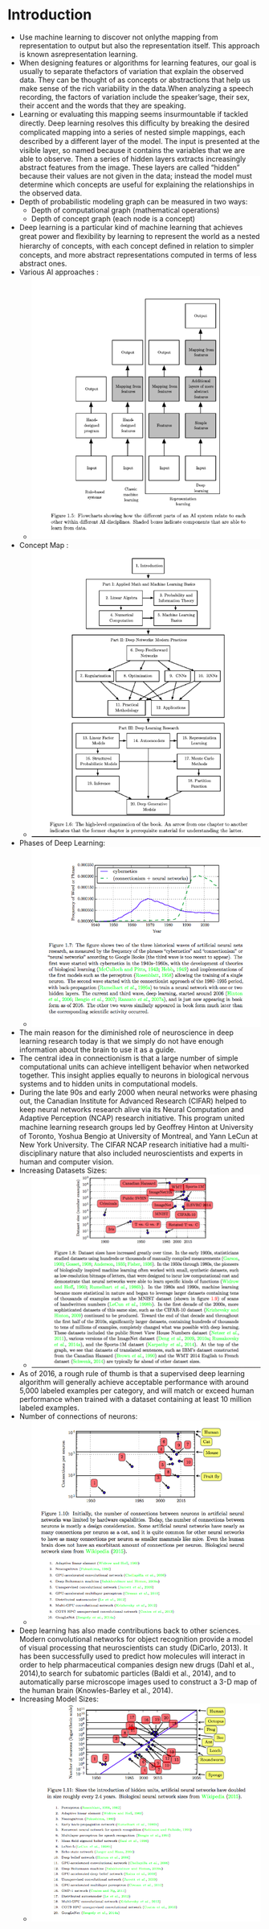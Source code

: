 # Introduction

- Use machine learning to discover not onlythe mapping from representation to output but also the representation itself. This approach is known asrepresentation learning.
- When designing features or algorithms for learning features, our goal is usually to separate thefactors of variation that explain the observed data. They can be thought of as concepts or abstractions that help us make sense of the rich variability in the data.When analyzing a speech recording, the factors of variation include the speaker’sage, their sex, their accent and the words that they are speaking.
- Learning or evaluating this mapping seems insurmountable if tackled directly. Deep learning resolves this diﬃculty by breaking the desired complicated mapping into a series of nested simple mappings, each described by a diﬀerent layer of the model. The input is presented at the visible layer, so named because it contains the variables that we are able to observe. Then a series of hidden layers extracts increasingly abstract features from the image. These layers are called “hidden” because their values are not given in the data; instead the model must determine which concepts are useful for explaining the relationships in the observed data.
- Depth of probabilistic modeling graph can be measured in two ways:
	- Depth of computational graph (mathematical operations)
	- Depth of concept graph (each node is a concept)
- Deep learning is a particular kind of machine learning that achieves great power and ﬂexibility by learning to represent the world as a nested hierarchy of concepts, with each concept deﬁned in relation to simpler concepts, and more abstract representations computed in terms of less abstract ones.
- Various AI approaches :
	- ![Different AI approaches](img/introduction/ai_approaches.png)
- Concept Map :
	- ![Concept Map](img/introduction/concept_map.png)
- Phases of Deep Learning:
	- ![Phases of Deep Learning](img/introduction/phases_dl.png)
- The main reason for the diminished role of neuroscience in deep learning research today is that we simply do not have enough information about the brain to use it as a guide.
- The central idea in connectionism is that a large number of simple computational units can achieve intelligent behavior when networked together. This insight applies equally to neurons in biological nervous systems and to hidden units in computational models.
- During the late 90s and early 2000 when neural networks were phasing out, the Canadian Institute for Advanced Research (CIFAR) helped to keep neural networks research alive via its Neural Computation and Adaptive Perception (NCAP) research initiative. This program united machine learning research groups led by Geoﬀrey Hinton at University of Toronto, Yoshua Bengio at University of Montreal, and Yann LeCun at New York University. The CIFAR NCAP research initiative had a multi-disciplinary nature that also included neuroscientists and experts in human and computer vision.
- Increasing Datasets Sizes:
	- ![Increasing Dataset Sizes](img/introduction/increasing_datasets_sizes.png)
- As of 2016, a rough rule of thumb is that a supervised deep learning algorithm will generally achieve acceptable performance with around 5,000 labeled examples per category, and will match or exceed human performance when trained with a dataset containing at least 10 million labeled examples.
- Number of connections of neurons:
	- ![Number of connections of neurons](img/introduction/num_connections.png)
- Deep learning has also made contributions back to other sciences. Modern convolutional networks for object recognition provide a model of visual processing that neuroscientists can study (DiCarlo, 2013). It has been successfully used to predict how molecules will interact in order to help pharmaceutical companies design new drugs (Dahl et al., 2014),to search for subatomic particles (Baldi et al., 2014), and to automatically parse microscope images used to construct a 3-D map of the human brain (Knowles-Barley et al., 2014).
- Increasing Model Sizes:
	- ![Increasing Model Sizes](img/introduction/increasing_model_sizes.png)
